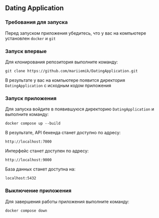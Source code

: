 ## Dating Application

### Требования для запуска
Перед запуском приложения убедитесь, что у вас на компьютере установлен `docker` и `git` 

### Запуск впервые
Для клонирования репозитория выполните команду:
```
git clone https://github.com/mariiemik/DatingApplication.git
```
В результате у вас на компьютере появится директория `DatingApplication` с исходным кодом приложения

### Запуск приложения
Для запуска войдите в появившуюся директорию `DatingApplication` и выполните команду:
```
docker compose up --build
```
В результате, API бекенда станет доступно по адресу:
```
http://localhost:7000
```
Интерфейс станет доступен по адресу:
```
http://localhost:9000
```
База данных станет доступна на:
```
localhost:5432
```

### Выключение приложения
Для завершения работы приложения выполните команду:
```
docker compose down
```
